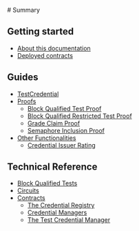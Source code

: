 ‌# Summary​

## Getting started
* [About this documentation](README.md)
* [Deployed contracts](./deployed-contracts.md)

<!-- ## Quick Setup -->

## Guides

* [TestCredential](./guides/README.md)
* [Proofs](./guides/proofs/README.md)
    * [Block Qualified Test Proof](./guides/proofs/bq-test-proof.md)
    * [Block Qualified Restricted Test Proof](./guides/proofs/bq-restricted-test-proof.md)
    * [Grade Claim Proof](./guides/proofs/grade-claim-proof.md)
    * [Semaphore Inclusion Proof](./guides/proofs/semaphore-inclusion-proof.md)
* [Other Functionalities](./guides/functionalities/README.md)
    * [Credential Issuer Rating](./guides/functionalities/credential-issuer-rating.md)

## Technical Reference

* [Block Qualified Tests](./technical-reference/block-qualified-tests.md)
* [Circuits](./technical-reference/circuits.md)
* [Contracts](./technical-reference/contracts.md)
    * [The Credential Registry](./technical-reference/credential-registry.md)
    * [Credential Managers](./technical-reference/credential-managers.md)
    * [The Test Credential Manager](./technical-reference/test-credential-manager.md)